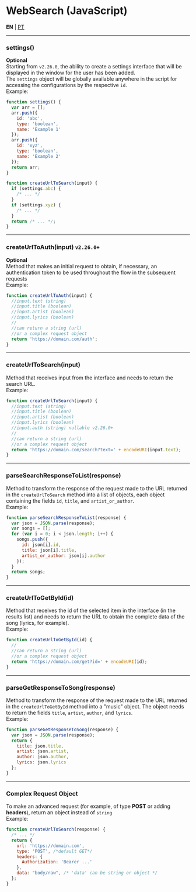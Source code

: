 # WebSearch (JavaScript)

**EN** | [PT](https://github.com/holyrics/Scripts/blob/main/WebSearch_JavaScript.md)

---


### settings()
**Optional**<br>
Starting from `v2.26.0`, the ability to create a settings interface that will be displayed in the window for the user has been added.<br>
The `settings` object will be globally available anywhere in the script for accessing the configurations by the respective `id`.<br>
Example:
```javascript
function settings() {
  var arr = [];
  arr.push({
    id: 'abc',
    type: 'boolean',
    name: 'Example 1'
  });
  arr.push({
    id: 'xyz',
    type: 'boolean',
    name: 'Example 2'
  });
  return arr;
}
```

```javascript
function createUrlToSearch(input) {
  if (settings.abc) {
    /* ... */
  }
  if (settings.xyz) {
    /* ... */
  }
  return /* ... */;
}
```

---
### createUrlToAuth(input) `v2.26.0+`
**Optional**<br>
Method that makes an initial request to obtain, if necessary, an authentication token to be used throughout the flow in the subsequent requests<br>
Example:
```javascript
function createUrlToAuth(input) {
  //input.text (string)
  //input.title (boolean)
  //input.artist (boolean)
  //input.lyrics (boolean)
  //
  //can return a string (url)
  //or a complex request object
  return 'https://domain.com/auth';
}
```
---
### createUrlToSearch(input)
Method that receives input from the interface and needs to return the search URL.<br>
Example:
```javascript
function createUrlToSearch(input) {
  //input.text (string)
  //input.title (boolean)
  //input.artist (boolean)
  //input.lyrics (boolean)
  //input.auth (string) nullable v2.26.0+
  //
  //can return a string (url)
  //or a complex request object
  return 'https://domain.com/search?text=' + encodeURI(input.text);
}
```
---
### parseSearchResponseToList(response)
Method to transform the response of the request made to the URL returned in the `createUrlToSearch` method into a list of objects, each object containing the fields `id`, `title`, and `artist_or_author`.<br>
Example:
```javascript
function parseSearchResponseToList(response) {
  var json = JSON.parse(response);
  var songs = [];
  for (var i = 0; i < json.length; i++) {
    songs.push({
      id: json[i].id,
      title: json[i].title,
      artist_or_author: json[i].author
    });
  }
  return songs;
}
```
---
### createUrlToGetById(id)
Method that receives the id of the selected item in the interface (in the results list) and needs to return the URL to obtain the complete data of the song (lyrics, for example).<br>
Example:
```javascript
function createUrlToGetById(id) {
  //
  //can return a string (url)
  //or a complex request object
  return 'https://domain.com/get?id=' + encodeURI(id);
}
```
---
### parseGetResponseToSong(response)
Method to transform the response of the request made to the URL returned in the `createUrlToGetById` method into a "music" object. The object needs to return the fields `title`, `artist`, `author`, and `lyrics`.<br>
Example:
```javascript
function parseGetResponseToSong(response) {
  var json = JSON.parse(response);
  return {
    title: json.title,
    artist: json.artist,
    author: json.author,
    lyrics: json.lyrics
  };
}
```
---
### Complex Request Object
To make an advanced request (for example, of type **POST** or adding **headers**), return an object instead of `string`<br>
Example:
```javascript
function createUrlToSearch(response) {
  /* ... */
  return {
    url: 'https://domain.com',
    type: 'POST', /*default GET*/
    headers: {
      Authorization: 'Bearer ...'
    },
    data: "body/raw", /* 'data' can be string or object */
  };
}
```